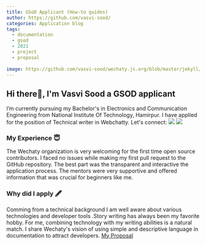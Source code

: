```yaml
---
title: GSoD Applicant (How-to guides) 
author: https://github.com/vasvi-sood/
categories: Application blog
tags:
  - documentation
  - gsod
  - 2021
  - project
  - proposal
  
image: https://github.com/vasvi-sood/wechaty.js.org/blob/master/jekyll/assets/2021/06-Vasvi-applicant-for-technical-writer-gsod/my%20photo.png
---
```


## Hi there👋, I'm Vasvi Sood a GSOD applicant
I’m currently pursuing my Bachelor's in Electronics and Communication Engineering from National Institute Of Technology, Hamirpur.
I have applied for the position of Technical writer in Webchatty.
Let's connect:
<a href="https://www.linkedin.com/in/vasvi-sood-176610206/"><img src="https://img.shields.io/badge/LinkedIn-0077B5?style=for-the-badge&logo=linkedin&logoColor=white"></a>
<a href="https://github.com/vasvi-sood"><img src="https://img.shields.io/badge/GitHub-100000?style=for-the-badge&logo=github&logoColor=white"></a>
### My Experience 😇
The Wechaty organization is very welcoming for the first time open source contributors. I faced no issues while making my first pull request to the GitHub repository.
The best part was the transparent and interactive the application process. The mentors were very supportive and offered information that was crucial for beginners like me.
### Why did I apply 🖋️
Comming from a technical background I am well aware about various technologies and developer tools .Story writing has always been my favorite hobby. For me, combining technology
with my writing abilities is a natural match.
I share Wechaty's vision of using simple and descriptive language in documentation to attract developers.
<a href ="https://docs.google.com/document/d/123CtDluY0zCi5c46se4wF1jJEWHf1lkm5TPrEzysfq0/edit?usp=sharing">My Proposal</a>

